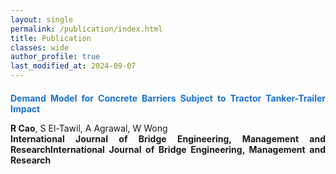 ```yaml
---
layout: single
permalink: /publication/index.html
title: Publication
classes: wide
author_profile: true
last_modified_at: 2024-09-07
---
```



<div style="display: flex; align-items: center; margin-top: 20px; margin-bottom: 20px;">
  
  <div style="text-align: justify;">
    <span style="color:#1772d0; display: block; margin-bottom: 10px;">
      <b>Demand Model for Concrete Barriers Subject to Tractor Tanker-Trailer Impact</b>
    </span>
    <p>
      <strong>R Cao</strong>, S El-Tawil, A Agrawal, W Wong
      <br/>        
      <b>International Journal of Bridge Engineering, Management and ResearchInternational Journal of Bridge Engineering, Management and Research</b>
    </p>
  </div>
</div>



